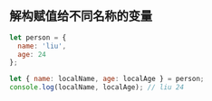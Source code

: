 
## 解构赋值给不同名称的变量
```js
let person = {
  name: 'liu',
  age: 24
};

let { name: localName, age: localAge } = person;
console.log(localName, localAge); // liu 24
```